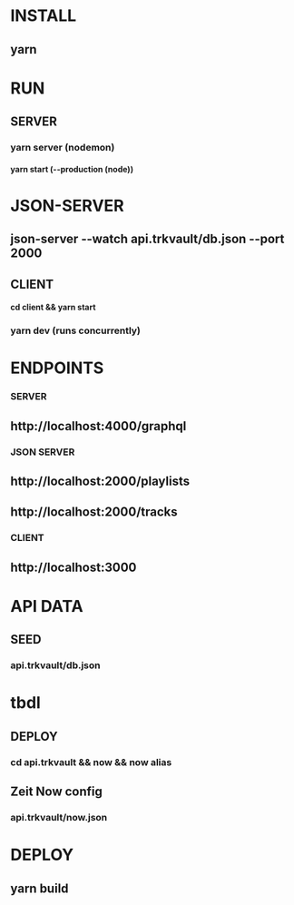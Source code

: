 # INSTALL 
## yarn 

# RUN

## SERVER 
### yarn server (nodemon) 
#### yarn start (--production (node))

# JSON-SERVER
## json-server --watch api.trkvault/db.json --port 2000 

## CLIENT
#### cd client && yarn start
### yarn dev (runs concurrently)

# ENDPOINTS 
### SERVER
## http://localhost:4000/graphql
### JSON SERVER
## http://localhost:2000/playlists
## http://localhost:2000/tracks
### CLIENT
## http://localhost:3000

# API DATA
## SEED
### api.trkvault/db.json

# tbdl
## DEPLOY
### cd api.trkvault && now && now alias
## Zeit Now config
### api.trkvault/now.json

# DEPLOY 
## yarn build

